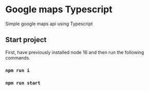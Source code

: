 # Google maps Typescript
Simple google maps api using Typescript 


## Start project

First, have previously installed node 16 and then run the following commands. 

### `npm run i`

### `npm run start`
